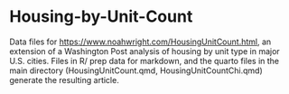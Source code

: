 # Housing-by-Unit-Count
Data files for https://www.noahwright.com/HousingUnitCount.html, an extension of a Washington Post analysis of housing by unit type in major U.S. cities. Files in R/ prep data for markdown, and the quarto files in the main directory (HousingUnitCount.qmd, HousingUnitCountChi.qmd) generate the resulting article.
